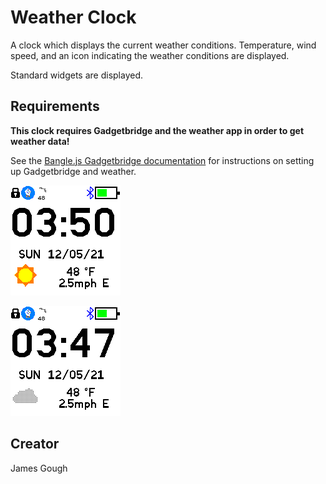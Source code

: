 # Weather Clock

A clock which displays the current weather conditions. Temperature, wind speed, and an icon indicating the weather conditions are displayed.

Standard widgets are displayed.

## Requirements

**This clock requires Gadgetbridge and the weather app in order to get weather data!**

See the [Bangle.js Gadgetbridge documentation](https://www.espruino.com/Gadgetbridge) for instructions on setting up Gadgetbridge and weather.

![Screenshot](screens/screen1.png)

![Screenshot2](screens/screen2.png)

## Creator

James Gough

